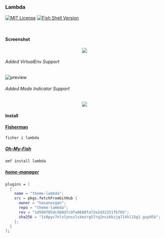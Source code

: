 ### Lambda

[![MIT License](https://img.shields.io/badge/license-MIT-007EC7.svg?style=flat-square)](/LICENSE)
[![Fish Shell Version](https://img.shields.io/badge/fish-v2.2.0-007EC7.svg?style=flat-square)](http://fishshell.com)

<br/>

#### Screenshot

<p align="center">
<img src="https://raw.githubusercontent.com/hasanozgan/theme-lambda/master/screenshot.png">
</p>

###### Added VirtualEnv Support
![preview](https://i.imgur.com/fWurs47.png)

###### Added Mode Indicator Support
<p align="center">
<img src="https://raw.githubusercontent.com/js402882/theme-lambda/master/screenshot-mode-indicator.png">
</p>


#### Install

#### [Fisherman]

```fish
fisher i lambda
```

##### [Oh-My-Fish]

```fish
omf install lambda
```

##### [home-manager]
```nix
plugins = [
  {
    name = "theme-lambda";
    src = pkgs.fetchFromGitHub {
      owner = "hasanozgan";
      repo = "theme-lambda";
      rev = "1d599f05dc560d7c9fa0660fa72e2d32251f6f65";
      sha256 = "1s0pyc7nlxlynszlskmzrg57rq2nszbkzjq714hl15g1 gxp95k";
    };
  }
];
```


[Fisherman]: https://github.com/fisherman/fisherman
[Oh-My-Fish]: https://github.com/oh-my-fish/oh-my-fish
[home-manager]: https://github.com/nix-community/home-manager
